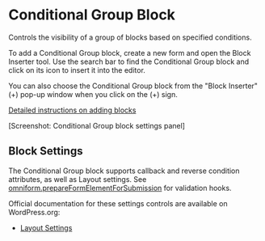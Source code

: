 # Conditional Group Block

Controls the visibility of a group of blocks based on specified conditions.

To add a Conditional Group block, create a new form and open the Block Inserter tool. Use the search bar to find the Conditional Group block and click on its icon to insert it into the editor.

You can also choose the Conditional Group block from the "Block Inserter" (+) pop-up window when you click on the (+) sign.

[Detailed instructions on adding blocks](https://wordpress.org/documentation/article/adding-a-new-block/)

[Screenshot: Conditional Group block settings panel]

## Block Settings

The Conditional Group block supports callback and reverse condition attributes, as well as Layout settings. See [omniform.prepareFormElementForSubmission](../hooks/js-hooks.md) for validation hooks.

Official documentation for these settings controls are available on WordPress.org:

- [Layout Settings](https://wordpress.org/documentation/article/layout-settings-overview/)
